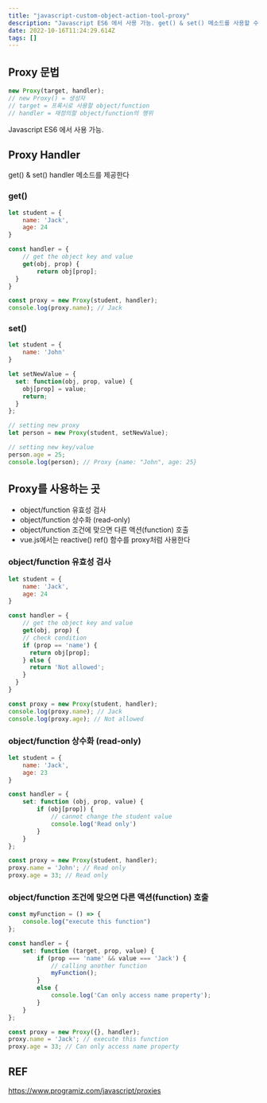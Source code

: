 ```yaml
---
title: "javascript-custom-object-action-tool-proxy"
description: "Javascript ES6 에서 사용 가능. get() & set() 메소드를 사용할 수 있다.object/function 유효성 검사object/function 상수화 (read-only)object/function 조건에 맞으면 다른 액션(function) 호출vu"
date: 2022-10-16T11:24:29.614Z
tags: []
---
```

## Proxy 문법
```js
new Proxy(target, handler);
// new Proxy() = 생성자
// target = 프록시로 사용할 object/function
// handler = 재정의할 object/function의 행위 
```

Javascript ES6 에서 사용 가능. 

## Proxy Handler
get() & set() handler 메소드를 제공한다

### get()
```js
let student = {
    name: 'Jack',
    age: 24
}

const handler = {
    // get the object key and value
    get(obj, prop) {
        return obj[prop];
  }
}

const proxy = new Proxy(student, handler);
console.log(proxy.name); // Jack
```
### set()
```js
let student = {
    name: 'John'
}

let setNewValue = {
  set: function(obj, prop, value) {
    obj[prop] = value;
    return;
  }
};

// setting new proxy
let person = new Proxy(student, setNewValue);

// setting new key/value
person.age = 25;
console.log(person); // Proxy {name: "John", age: 25}
```

## Proxy를 사용하는 곳 
- object/function 유효성 검사
- object/function 상수화 (read-only)
- object/function 조건에 맞으면 다른 액션(function) 호출
- vue.js에서는 reactive() ref() 함수를 proxy처럼 사용한다

### object/function 유효성 검사
```js
let student = {
    name: 'Jack',
    age: 24
}

const handler = {
    // get the object key and value
    get(obj, prop) {
    // check condition
    if (prop == 'name') {
      return obj[prop];
    } else {
      return 'Not allowed';
    }
  }
}

const proxy = new Proxy(student, handler);
console.log(proxy.name); // Jack
console.log(proxy.age); // Not allowed
```
### object/function 상수화 (read-only)
```js
let student = {
    name: 'Jack',
    age: 23
}

const handler = {
    set: function (obj, prop, value) {
        if (obj[prop]) {   
            // cannot change the student value
            console.log('Read only')
        }
    }
};

const proxy = new Proxy(student, handler);
proxy.name = 'John'; // Read only
proxy.age = 33; // Read only
```
### object/function 조건에 맞으면 다른 액션(function) 호출
```js
const myFunction = () => {
    console.log("execute this function")
};

const handler = {
    set: function (target, prop, value) {
        if (prop === 'name' && value === 'Jack') {
            // calling another function
            myFunction();
        }
        else {
            console.log('Can only access name property');
        }
    }
};

const proxy = new Proxy({}, handler);
proxy.name = 'Jack'; // execute this function
proxy.age = 33; // Can only access name property
```


## REF
https://www.programiz.com/javascript/proxies
